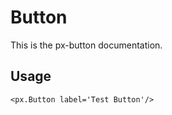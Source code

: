 # Button
This is the px-button documentation.


## Usage

```react
<px.Button label='Test Button'/>
```
